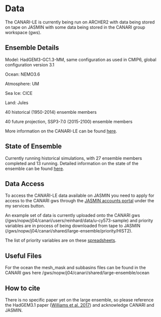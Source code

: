 # Data 

The CANARI-LE is currently being run on ARCHER2 with data being stored on tape on JASMIN with some data being stored in the CANARI group workspace (gws).

## Ensemble Details 

Model: HadGEM3-GC1.3-MM, same configuration as used in CMIP6, global configuration version 3.1

Ocean: NEMO3.6

Atmosphere: UM

Sea Ice: CICE

Land: Jules

40 historical (1950-2014) ensemble members

40 future projection, SSP3-7.0 (2015-2100) ensemble members 

More information on the CANARI-LE can be found [here](https://ncas-cms.github.io/canari/).

## State of Ensemble

Currently running historical simulations, with 27 ensemble members completed and 13 running.  Detailed information on the state of the ensemble can be found [here](https://gws-access.jasmin.ac.uk/public/canari/production/canari-le-production-status.html).

## Data Access

To access the CANARI-LE data available on JASMIN you need to apply for access to the CANARI gws through the [JASMIN accounts portal](https://accounts.jasmin.ac.uk/) under the my services button.

An example set of data is currently uploaded onto the CANARI gws (/gws/nopw/j04/canari/users/reinhard/data/u-cy573-sample) and priority variables are in process of being downloaded from tape to JASMIN (/gws/nopw/j04/canari/shared/large-ensemble/priority/HIST2).

The list of priority variables are on these [spreadsheets](https://drive.google.com/drive/folders/12CXfpZdFQDTLTi57ROw3VucY_-nozm-b).

## Useful Files

For the ocean the mesh_mask and subbasins files can be found in the CANARI gws here /gws/nopw/j04/canari/shared/large-ensemble/ocean

## How to cite

There is no specific paper yet on the large ensemble, so please reference the HadGEM3.1 paper ([Williams et al. 2017](https://agupubs.onlinelibrary.wiley.com/doi/10.1002/2017MS001115)) and acknowledge CANARI and JASMIN.
